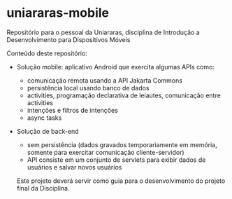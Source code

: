 uniararas-mobile
================

Repositório para o pessoal da Uniararas, disciplina de Introdução a Desenvolvimento para Dispositivos Móveis

Conteúdo deste repositório: 

  - Solução mobile: aplicativo Android que exercita algumas APIs como: 
    - comunicação remota usando a API Jakarta Commons
    - persistência local usando banco de dados
    - activities, programação declarativa de leiautes, comunicação entre activities
    - intenções e filtros de intenções 
    - async tasks
  - Solução de back-end
    - sem persistência (dados gravados temporariamente em memória, somente para exercitar comunicação cliente-servidor)
    - API consiste em um conjunto de servlets para exibir dados de usuários e salvar novos usuários

    Este projeto deverá servir como guia para o desenvolvimento do projeto final da Disciplina.
